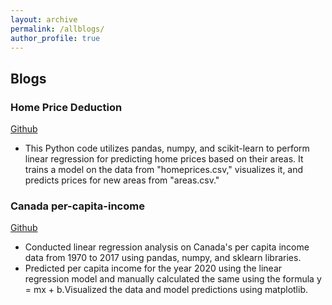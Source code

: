 ```yaml
---
layout: archive
permalink: /allblogs/
author_profile: true
---
```


<h2> Blogs </h2>




### Home Price Deduction
[Github](https://github.com/chinu-2000/mini-projects/blob/main/Home%20Price%20Deduction/Home%20Price%20Deduction.ipynb)

- This Python code utilizes pandas, numpy, and scikit-learn to perform linear regression for predicting home prices based on their areas. It trains a model on the data from "homeprices.csv," visualizes it, and predicts prices for new areas from "areas.csv."

### Canada per-capita-income
[Github](https://github.com/chinu-2000/mini-projects/blob/main/canada_per_capita_income/percapita.ipynb)

- Conducted linear regression analysis on Canada's per capita income data from 1970 to 2017 using pandas, numpy, and sklearn libraries.
- Predicted per capita income for the year 2020 using the linear regression model and manually calculated the same using the formula y = mx + b.Visualized the data and model predictions using matplotlib.

